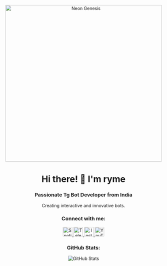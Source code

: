 <p align="center">
  <img src="https://media.tenor.com/OrjN7fY13F8AAAAi/neon-genesis.gif" alt="Neon Genesis" width="500" />
</p>

<h1 align="center">
  <b>Hi there! 👋 I'm ryme</b>
</h1>

<h3 align="center">
    <b>Passionate Tg Bot Developer from India</b>
</h3> 

<p align="center">Creating interactive and innovative bots.</p>

<h3 align="center">Connect with me:</h3>
<p align="center">
  <a href="https://open.spotify.com/user/316nfmyznuhp3nbvzawjj7nft4jy" target="_blank">
    <img src="https://raw.githubusercontent.com/rahuldkjain/github-profile-readme-generator/master/src/images/icons/Social/spotify.svg" alt="Spotify" height="30" width="30" />
  </a>
  <a href="https://t.me/iryme" target="_blank">
    <img src="https://raw.githubusercontent.com/irymee/irymee/main/assets/telegram-logo-svgrepo-com.svg" alt="Telegram" height="30" width="30" />
  </a>
  <a href="https://instagram.com/iryme_" target="_blank">
    <img src="https://raw.githubusercontent.com/rahuldkjain/github-profile-readme-generator/master/src/images/icons/Social/instagram.svg" alt="Instagram" height="30" width="30" />
  </a>
  <a href="https://youtube.com/@iryme" target="_blank">
    <img src="https://raw.githubusercontent.com/rahuldkjain/github-profile-readme-generator/master/src/images/icons/Social/youtube.svg" alt="YouTube" height="30" width="30" />
  </a>
</p>

<h3 align="center">GitHub Stats:</h3>
<p align="center">
  <img src="https://github-readme-stats.vercel.app/api?username=irymee&show_icons=true&count_private=true&theme=radical" alt="GitHub Stats" />
</p>
